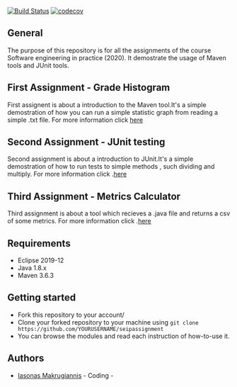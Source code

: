 [![Build Status](https://travis-ci.com/iasonasma/seipassignment.svg?token=zKBy4kPTCDsdVk1RAsYy&branch=development)](https://travis-ci.com/iasonasma/seipassignment)
[![codecov](https://codecov.io/gh/iasonasma/seipassignment/branch/development/graph/badge.svg?token=NXS4EW6VKJ)](https://codecov.io/gh/iasonasma/seipassignment)

## General

The purpose of this repository is for  all the assignments of the course Software engineering in practice (2020).
It demostrate the usage of Maven tools and JUnit tools.


## First Assignment - Grade Histogram
First assignent is about a introduction to the Maven tool.It's a simple demostration of how you can run a simple statistic graph from reading a simple .txt file. For more information click [here](https://github.com/iasonasma/seipassignment/tree/development/gradeshistogram)
 
## Second Assignment - JUnit testing
Second assignment is about a introduction to JUnit.It's a simple demostration of how to run tests to simple methods , such dividing and multiply. For more information click .[here](https://github.com/iasonasma/seipassignment/tree/development/unittesting)

## Third Assignment - Metrics Calculator
Third assignment is about a tool which recieves a .java file and returns a csv of some metrics.
For more information click .[here](https://github.com/iasonasma/seipassignment/tree/development/analyzermetrics)

## Requirements 
* Eclipse 2019-12
* Java 1.8.x
* Maven 3.6.3

## Getting started

* Fork this repository to your account/
* Clone your forked repository to your machine using `git clone https://github.com/YOURUSERNAME/seipassignment`
* You can browse the modules and read each instruction of how-to-use it.

## Authors
* [Iasonas Makrugiannis](https://github.com/iasonasma) - Coding -

